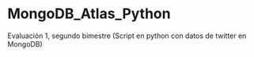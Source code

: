 # MongoDB_Atlas_Python
Evaluación 1, segundo bimestre (Script en python con datos de twitter en MongoDB)

